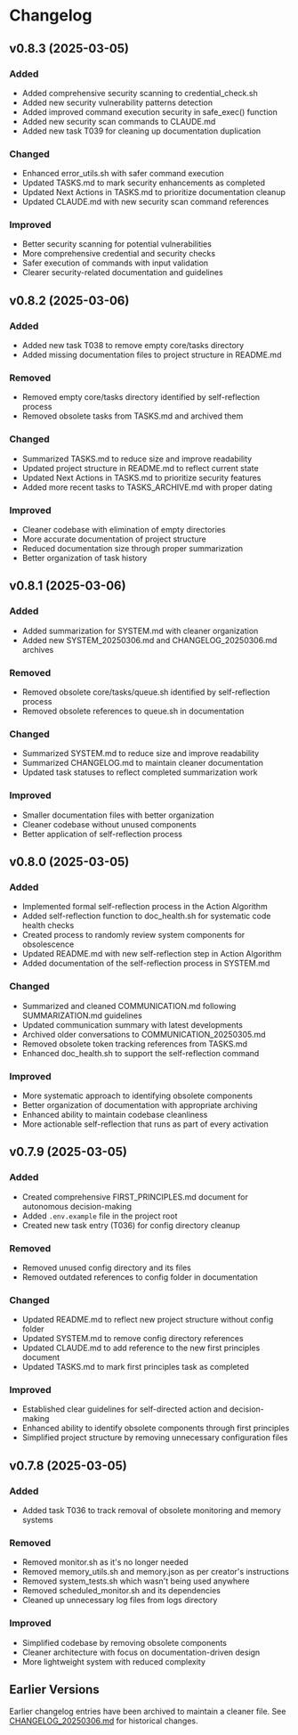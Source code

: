 # Changelog

## v0.8.3 (2025-03-05)

### Added
- Added comprehensive security scanning to credential_check.sh
- Added new security vulnerability patterns detection
- Added improved command execution security in safe_exec() function
- Added new security scan commands to CLAUDE.md
- Added new task T039 for cleaning up documentation duplication

### Changed
- Enhanced error_utils.sh with safer command execution
- Updated TASKS.md to mark security enhancements as completed
- Updated Next Actions in TASKS.md to prioritize documentation cleanup
- Updated CLAUDE.md with new security scan command references

### Improved
- Better security scanning for potential vulnerabilities
- More comprehensive credential and security checks
- Safer execution of commands with input validation
- Clearer security-related documentation and guidelines

## v0.8.2 (2025-03-06)

### Added
- Added new task T038 to remove empty core/tasks directory
- Added missing documentation files to project structure in README.md

### Removed
- Removed empty core/tasks directory identified by self-reflection process
- Removed obsolete tasks from TASKS.md and archived them

### Changed
- Summarized TASKS.md to reduce size and improve readability
- Updated project structure in README.md to reflect current state
- Updated Next Actions in TASKS.md to prioritize security features
- Added more recent tasks to TASKS_ARCHIVE.md with proper dating

### Improved
- Cleaner codebase with elimination of empty directories
- More accurate documentation of project structure
- Reduced documentation size through proper summarization
- Better organization of task history

## v0.8.1 (2025-03-06)

### Added
- Added summarization for SYSTEM.md with cleaner organization
- Added new SYSTEM_20250306.md and CHANGELOG_20250306.md archives

### Removed
- Removed obsolete core/tasks/queue.sh identified by self-reflection process
- Removed obsolete references to queue.sh in documentation

### Changed
- Summarized SYSTEM.md to reduce size and improve readability
- Summarized CHANGELOG.md to maintain cleaner documentation
- Updated task statuses to reflect completed summarization work

### Improved
- Smaller documentation files with better organization
- Cleaner codebase without unused components
- Better application of self-reflection process

## v0.8.0 (2025-03-05)

### Added
- Implemented formal self-reflection process in the Action Algorithm
- Added self-reflection function to doc_health.sh for systematic code health checks
- Created process to randomly review system components for obsolescence
- Updated README.md with new self-reflection step in Action Algorithm
- Added documentation of the self-reflection process in SYSTEM.md

### Changed
- Summarized and cleaned COMMUNICATION.md following SUMMARIZATION.md guidelines
- Updated communication summary with latest developments
- Archived older conversations to COMMUNICATION_20250305.md
- Removed obsolete token tracking references from TASKS.md
- Enhanced doc_health.sh to support the self-reflection command

### Improved
- More systematic approach to identifying obsolete components
- Better organization of documentation with appropriate archiving
- Enhanced ability to maintain codebase cleanliness
- More actionable self-reflection that runs as part of every activation

## v0.7.9 (2025-03-05)

### Added
- Created comprehensive FIRST_PRINCIPLES.md document for autonomous decision-making
- Added `.env.example` file in the project root
- Created new task entry (T036) for config directory cleanup

### Removed
- Removed unused config directory and its files
- Removed outdated references to config folder in documentation

### Changed
- Updated README.md to reflect new project structure without config folder
- Updated SYSTEM.md to remove config directory references
- Updated CLAUDE.md to add reference to the new first principles document
- Updated TASKS.md to mark first principles task as completed

### Improved
- Established clear guidelines for self-directed action and decision-making
- Enhanced ability to identify obsolete components through first principles
- Simplified project structure by removing unnecessary configuration files

## v0.7.8 (2025-03-05)

### Added
- Added task T036 to track removal of obsolete monitoring and memory systems

### Removed
- Removed monitor.sh as it's no longer needed
- Removed memory_utils.sh and memory.json as per creator's instructions
- Removed system_tests.sh which wasn't being used anywhere
- Removed scheduled_monitor.sh and its dependencies
- Cleaned up unnecessary log files from logs directory

### Improved
- Simplified codebase by removing obsolete components
- Cleaner architecture with focus on documentation-driven design
- More lightweight system with reduced complexity

## Earlier Versions

Earlier changelog entries have been archived to maintain a cleaner file.
See [CHANGELOG_20250306.md](archived/CHANGELOG_20250306.md) for historical changes.